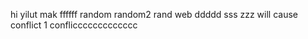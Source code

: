 hi
yilut
mak
ffffff
random
random2
rand
web
ddddd
sss
zzz
will cause conflict 1
confliccccccccccccc
